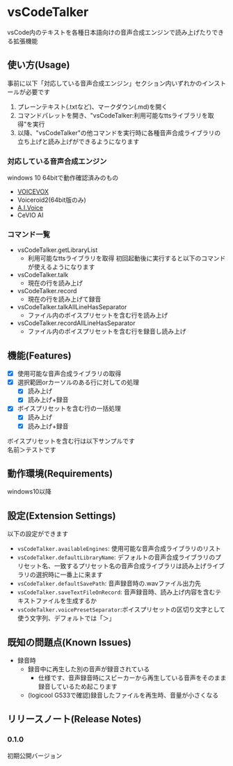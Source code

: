 # vsCodeTalker

vsCode内のテキストを各種日本語向けの音声合成エンジンで読み上げたりできる拡張機能

## 使い方(Usage)
事前に以下「対応している音声合成エンジン」セクション内いずれかのインストールが必要です
1. プレーンテキスト(.txtなど)、マークダウン(.md)を開く
2. コマンドパレットを開き、"vsCodeTalker:利用可能なttsライブラリを取得"を実行
3. 以降、"vsCodeTalker"の他コマンドを実行時に各種音声合成ライブラリの立ち上げと読み上げができるようになります

### 対応している音声合成エンジン
windows 10 64bitで動作確認済みのもの
* [VOICEVOX](https://voicevox.hiroshiba.jp)
* Voiceroid2(64bit版のみ)
* [A.I.Voice](https://aivoice.jp/)
* CeVIO AI

### コマンド一覧
* vsCodeTalker.getLibraryList 
  * 利用可能なttsライブラリを取得 初回起動後に実行すると以下のコマンドが使えるようになります
* vsCodeTalker.talk
  * 現在の行を読み上げ
* vsCodeTalker.record
  * 現在の行を読み上げて録音
* vsCodeTalker.talkAllLineHasSeparator
  * ファイル内のボイスプリセットを含む行を読み上げ
* vsCodeTalker.recordAllLineHasSeparator
  * ファイル内のボイスプリセットを含む行を録音し読み上げ
## 機能(Features)

 - [x] 使用可能な音声合成ライブラリの取得
 - [x] 選択範囲orカーソルのある行に対しての処理
   - [x] 読み上げ
   - [x] 読み上げ+録音
 - [x] ボイスプリセットを含む行の一括処理
   - [x] 読み上げ
   - [x] 読み上げ+録音

ボイスプリセットを含む行は以下サンプルです  
名前＞テストです
## 動作環境(Requirements)

windows10以降
## 設定(Extension Settings)

以下の設定ができます
* `vsCodeTalker.availableEngines`: 使用可能な音声合成ライブラリのリスト
* `vsCodeTalker.defaultLibraryName`: デフォルトの音声合成ライブラリのプリセット名、一致するプリセット名の音声合成ライブラリは読み上げライブラリの選択時に一番上に来ます
* `vsCodeTalker.defaultSavePath`: 音声録音時の.wavファイル出力先
* `vsCodeTalker.saveTextFileOnRecord`: 音声録音時、読み上げ内容を含むテキストファイルを生成するか
* `vsCodeTalker.voicePresetSeparator`:ボイスプリセットの区切り文字として使う文字列、デフォルトでは「＞」
## 既知の問題点(Known Issues)

* 録音時
  * 録音中に再生した別の音声が録音されている
    * 仕様です、音声録音時にスピーカーから再生している音声をそのまま録音しているため起こります
  * (logicool G533で確認)録音したファイルを再生時、音量が小さくなる

## リリースノート(Release Notes)

### 0.1.0

初期公開バージョン
